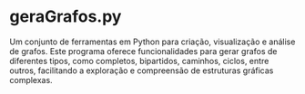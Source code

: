 # geraGrafos.py
Um conjunto de ferramentas em Python para criação, visualização e análise de grafos. Este programa oferece funcionalidades para gerar grafos de diferentes tipos, como completos, bipartidos, caminhos, ciclos, entre outros, facilitando a exploração e compreensão de estruturas gráficas complexas.
